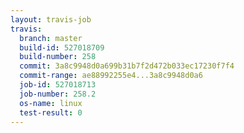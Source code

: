 ```yaml
---
layout: travis-job
travis:
  branch: master
  build-id: 527018709
  build-number: 258
  commit: 3a8c9948d0a699b31b7f2d472b033ec17230f7f4
  commit-range: ae88992255e4...3a8c9948d0a6
  job-id: 527018713
  job-number: 258.2
  os-name: linux
  test-result: 0
---
```

